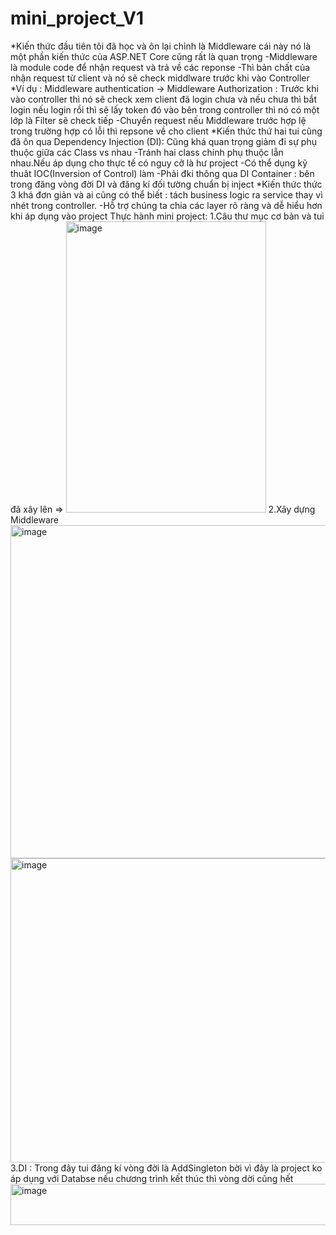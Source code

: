 # mini_project_V1

*Kiến thức đầu tiên tôi đã học và ôn lại chỉnh là Middleware cái này nó là một phần kiến thức của ASP.NET Core cũng rất là quan trọng 
  -Middleware là module code để nhận request và trả về các reponse
  -Thì bản chất của nhận request từ client và nó sẽ check middlware trước khi vào Controller
   *Ví dụ : Middleware authentication  -> Middleware Authorization : Trước khi vào controller thì nó sẽ check xem client đã login chưa và nếu chưa thì bắt login
   nếu login rồi thì sẽ lấy token đó vào bên trong controller thì nó có một lớp là Filter sẽ check tiếp
  -Chuyển request nếu Middleware trước hợp lệ trong trường hợp có lỗi thì repsone về cho client
*Kiến thức thứ hai tui cũng đã ôn qua Dependency Injection (DI): Cũng khá quan trọng giảm đi sự phụ thuộc giữa các Class vs nhau
  -Tránh hai class chính phụ thuộc lẵn nhau.Nếu áp dụng cho thực tế có nguy cỡ là hư project
  -Có thể dụng kỹ thuât IOC(Inversion of Control) làm
  -Phải đki thông qua DI Container : bên trong đăng vòng đời DI và đăng kí đối tường chuẩn bị inject
*Kiến thức thức 3 khá đơn giản và ai cũng có thể biết : tách business logic ra service thay vì nhét trong controller.
  -Hỗ trợ chúng ta chia các layer rõ ràng và dễ hiểu hơn khi áp dụng vào project
  Thực hành mini project:
  1.Câu thư mục cơ bản và tui đã xây lên =>
  <img width="320" height="466" alt="image" src="https://github.com/user-attachments/assets/e45baf29-5497-4672-b528-27ab6fa645c1" />
  2.Xây dựng Middleware
  <img width="816" height="533" alt="image" src="https://github.com/user-attachments/assets/9dcf1310-a5ca-4984-9d13-7844eecc70dc" />
  <img width="691" height="487" alt="image" src="https://github.com/user-attachments/assets/5f5ae987-72c2-4b6e-ac04-6346e3aea099" />
  3.DI : Trong đây tui đăng kí vòng đời là AddSingleton bời vì đây là project ko áp dụng với Databse nếu chương trình kết thúc thì vòng dời cũng hết
  <img width="590" height="66" alt="image" src="https://github.com/user-attachments/assets/28b3936d-8be5-40f1-a87d-d6a34144dc97" />



